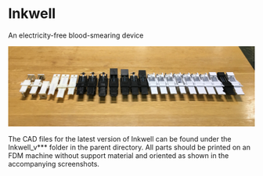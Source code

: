 # Inkwell
An electricity-free blood-smearing device

![Inkwell History from v0.1 to v2.8.2](Previous_versions/Family_History_Photos/Inkwell_History_v0.1-v2.8.2.jpeg)

The CAD files for the latest version of Inkwell can be found under the Inkwell_v*** folder in the parent directory. All parts should be printed on an FDM machine without support material and oriented as shown in the accompanying screenshots.